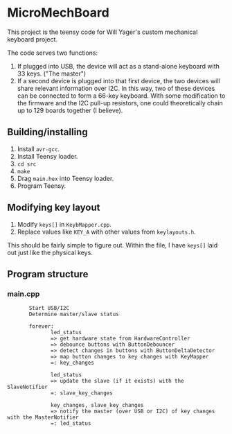 # MicroMechBoard
This project is the teensy code for Will Yager's custom mechanical keyboard
project.

The code serves two functions:

1. If plugged into USB, the device will act as a stand-alone keyboard with 33
keys. ("The master")
2. If a second device is plugged into that first device, the two devices will
share relevant information over I2C. In this way, two of these devices can be
connected to form a 66-key keyboard. With some modification to the firmware and
the I2C pull-up resistors, one could theoretically chain up to 129 boards
together (I believe).

## Building/installing
1. Install `avr-gcc`.
2. Install Teensy loader.
3. `cd src`
4. `make`
5. Drag `main.hex` into Teensy loader.
6. Program Teensy.

## Modifying key layout
1. Modify `keys[]` in `KeybMapper.cpp`.
2. Replace values like `KEY_A` with other values from `keylayouts.h`.

This should be fairly simple to figure out. Within the file, I have `keys[]`
laid out just like the physical keys.

## Program structure

### main.cpp

```
       Start USB/I2C
       Determine master/slave status
       
       forever:
              led_status
              => get hardware state from HardwareController
              => debounce buttons with ButtonDebouncer
              => detect changes in buttons with ButtonDeltaDetector
              => map button changes to key changes with KeyMapper
              =: key_changes

              led_status
              => update the slave (if it exists) with the SlaveNotifier
              =: slave_key_changes

              key_changes, slave_key_changes
              => notify the master (over USB or I2C) of key changes with the MasterNotifier
              =: led_status
              

```
